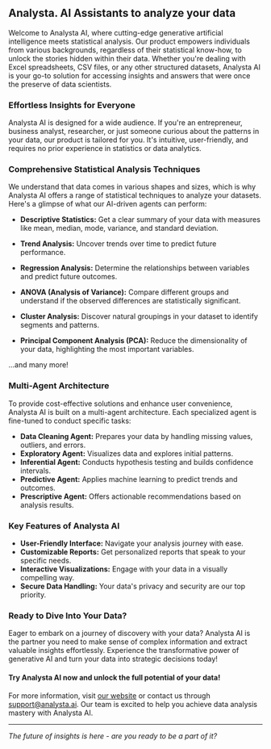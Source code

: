 ## Analysta. AI Assistants to analyze your data


Welcome to Analysta AI, where cutting-edge generative artificial intelligence meets statistical analysis. Our product empowers individuals from various backgrounds, regardless of their statistical know-how, to unlock the stories hidden within their data. Whether you're dealing with Excel spreadsheets, CSV files, or any other structured datasets, Analysta AI is your go-to solution for accessing insights and answers that were once the preserve of data scientists.

### **Effortless Insights for Everyone**

Analysta AI is designed for a wide audience. If you're an entrepreneur, business analyst, researcher, or just someone curious about the patterns in your data, our product is tailored for you. It's intuitive, user-friendly, and requires no prior experience in statistics or data analytics.

### **Comprehensive Statistical Analysis Techniques**

We understand that data comes in various shapes and sizes, which is why Analysta AI offers a range of statistical techniques to analyze your datasets. Here's a glimpse of what our AI-driven agents can perform:

- **Descriptive Statistics:** Get a clear summary of your data with measures like mean, median, mode, variance, and standard deviation.
  
- **Trend Analysis:** Uncover trends over time to predict future performance.
  
- **Regression Analysis:** Determine the relationships between variables and predict future outcomes.
  
- **ANOVA (Analysis of Variance):** Compare different groups and understand if the observed differences are statistically significant.
  
- **Cluster Analysis:** Discover natural groupings in your dataset to identify segments and patterns.
  
- **Principal Component Analysis (PCA):** Reduce the dimensionality of your data, highlighting the most important variables.

...and many more!

### **Multi-Agent Architecture**

To provide cost-effective solutions and enhance user convenience, Analysta AI is built on a multi-agent architecture. Each specialized agent is fine-tuned to conduct specific tasks:

- **Data Cleaning Agent:** Prepares your data by handling missing values, outliers, and errors.
- **Exploratory Agent:** Visualizes data and explores initial patterns.
- **Inferential Agent:** Conducts hypothesis testing and builds confidence intervals.
- **Predictive Agent:** Applies machine learning to predict trends and outcomes.
- **Prescriptive Agent:** Offers actionable recommendations based on analysis results.

### **Key Features of Analysta AI**

- **User-Friendly Interface:** Navigate your analysis journey with ease.
- **Customizable Reports:** Get personalized reports that speak to your specific needs.
- **Interactive Visualizations:** Engage with your data in a visually compelling way.
- **Secure Data Handling:** Your data's privacy and security are our top priority.

### **Ready to Dive Into Your Data?**

Eager to embark on a journey of discovery with your data? Analysta AI is the partner you need to make sense of complex information and extract valuable insights effortlessly. Experience the transformative power of generative AI and turn your data into strategic decisions today!

#### **Try Analysta AI now and unlock the full potential of your data!**

For more information, visit [our website](https://analysta.ai) or contact us through support@analysta.ai. Our team is excited to help you achieve data analysis mastery with Analysta AI.

---

*The future of insights is here - are you ready to be a part of it?*

<!--

**Here are some ideas to get you started:**

🙋‍♀️ A short introduction - what is your organization all about?
🌈 Contribution guidelines - how can the community get involved?
👩‍💻 Useful resources - where can the community find your docs? Is there anything else the community should know?
🍿 Fun facts - what does your team eat for breakfast?
🧙 Remember, you can do mighty things with the power of [Markdown](https://docs.github.com/github/writing-on-github/getting-started-with-writing-and-formatting-on-github/basic-writing-and-formatting-syntax)
-->
